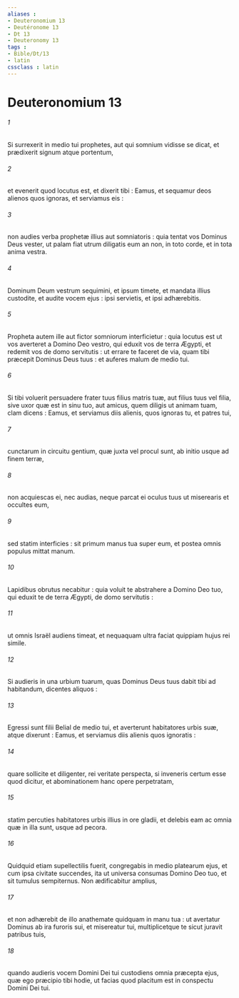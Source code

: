 ```yaml
---
aliases : 
- Deuteronomium 13
- Deutéronome 13
- Dt 13
- Deuteronomy 13
tags : 
- Bible/Dt/13
- latin
cssclass : latin
---
```


# Deuteronomium 13

###### 1
Si surrexerit in medio tui prophetes, aut qui somnium vidisse se dicat, et prædixerit signum atque portentum,
###### 2
et evenerit quod locutus est, et dixerit tibi : Eamus, et sequamur deos alienos quos ignoras, et serviamus eis :
###### 3
non audies verba prophetæ illius aut somniatoris : quia tentat vos Dominus Deus vester, ut palam fiat utrum diligatis eum an non, in toto corde, et in tota anima vestra.
###### 4
Dominum Deum vestrum sequimini, et ipsum timete, et mandata illius custodite, et audite vocem ejus : ipsi servietis, et ipsi adhærebitis.
###### 5
Propheta autem ille aut fictor somniorum interficietur : quia locutus est ut vos averteret a Domino Deo vestro, qui eduxit vos de terra Ægypti, et redemit vos de domo servitutis : ut errare te faceret de via, quam tibi præcepit Dominus Deus tuus : et auferes malum de medio tui.
###### 6
Si tibi voluerit persuadere frater tuus filius matris tuæ, aut filius tuus vel filia, sive uxor quæ est in sinu tuo, aut amicus, quem diligis ut animam tuam, clam dicens : Eamus, et serviamus diis alienis, quos ignoras tu, et patres tui,
###### 7
cunctarum in circuitu gentium, quæ juxta vel procul sunt, ab initio usque ad finem terræ,
###### 8
non acquiescas ei, nec audias, neque parcat ei oculus tuus ut miserearis et occultes eum,
###### 9
sed statim interficies : sit primum manus tua super eum, et postea omnis populus mittat manum.
###### 10
Lapidibus obrutus necabitur : quia voluit te abstrahere a Domino Deo tuo, qui eduxit te de terra Ægypti, de domo servitutis :
###### 11
ut omnis Israël audiens timeat, et nequaquam ultra faciat quippiam hujus rei simile.
###### 12
Si audieris in una urbium tuarum, quas Dominus Deus tuus dabit tibi ad habitandum, dicentes aliquos :
###### 13
Egressi sunt filii Belial de medio tui, et averterunt habitatores urbis suæ, atque dixerunt : Eamus, et serviamus diis alienis quos ignoratis :
###### 14
quare sollicite et diligenter, rei veritate perspecta, si inveneris certum esse quod dicitur, et abominationem hanc opere perpetratam,
###### 15
statim percuties habitatores urbis illius in ore gladii, et delebis eam ac omnia quæ in illa sunt, usque ad pecora.
###### 16
Quidquid etiam supellectilis fuerit, congregabis in medio platearum ejus, et cum ipsa civitate succendes, ita ut universa consumas Domino Deo tuo, et sit tumulus sempiternus. Non ædificabitur amplius,
###### 17
et non adhærebit de illo anathemate quidquam in manu tua : ut avertatur Dominus ab ira furoris sui, et misereatur tui, multiplicetque te sicut juravit patribus tuis,
###### 18
quando audieris vocem Domini Dei tui custodiens omnia præcepta ejus, quæ ego præcipio tibi hodie, ut facias quod placitum est in conspectu Domini Dei tui.
